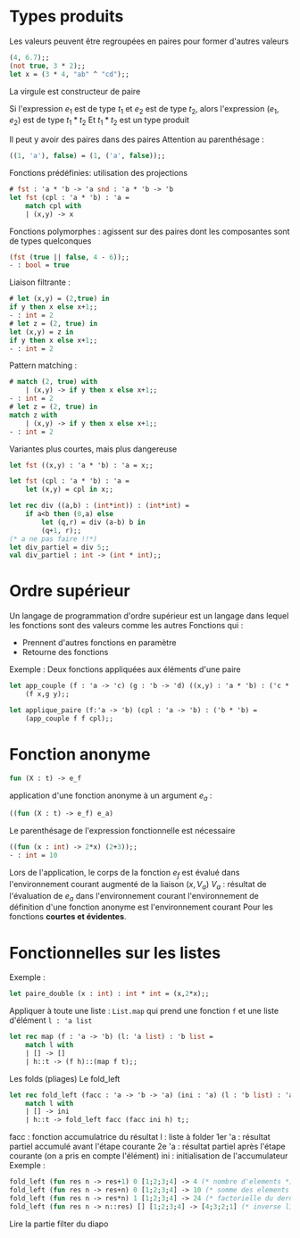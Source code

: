 # Types produits
Les valeurs peuvent être regroupées en paires pour former d'autres valeurs
```ocaml
(4, 6.7);;
(not true, 3 * 2);;
let x = (3 * 4, "ab" ^ "cd");;
```
La virgule est constructeur de paire

Si l'expression $e_1$ est de type $t_1$ et $e_2$ est de type $t_2$, alors l'expression $(e_1,e_2)$ est de type $t_1*t_2$
Et $t_1*t_2$ est un type produit

Il peut y avoir des paires dans des paires
Attention au parenthésage :
```ocaml
((1, 'a'), false) = (1, ('a', false));;
```

Fonctions prédéfinies: utilisation des projections
```ocaml
# fst : 'a * 'b -> 'a snd : 'a * 'b -> 'b
let fst (cpl : 'a * 'b) : 'a =
	match cpl with
	| (x,y) -> x
```
Fonctions polymorphes : agissent sur des paires dont les composantes sont de types quelconques
```ocaml
(fst (true || false, 4 - 6));;
- : bool = true
```

Liaison filtrante :
```ocaml
# let (x,y) = (2,true) in
if y then x else x+1;;
- : int = 2
# let z = (2, true) in 
let (x,y) = z in
if y then x else x+1;;
- : int = 2
```

Pattern matching :
```ocaml
# match (2, true) with
	| (x,y) -> if y then x else x+1;;
- : int = 2
# let z = (2, true) in 
match z with
	| (x,y) -> if y then x else x+1;;
- : int = 2
```

Variantes plus courtes, mais plus dangereuse
```ocaml
let fst ((x,y) : 'a * 'b) : 'a = x;;

let fst (cpl : 'a * 'b) : 'a =
	let (x,y) = cpl in x;;
```


```ocaml
let rec div ((a,b) : (int*int)) : (int*int) =
	if a<b then (0,a) else
		let (q,r) = div (a-b) b in
		(q+1, r);;
(* a ne pas faire !!*)
let div_partiel = div 5;;
val div_partiel : int -> (int * int);;
```

# Ordre supérieur
Un langage de programmation d'ordre supérieur est un langage dans lequel les fonctions sont des valeurs comme les autres
Fonctions qui :
* Prennent d'autres fonctions en paramètre
* Retourne des fonctions

Exemple :
Deux fonctions appliquées aux éléments d'une paire
```ocaml
let app_couple (f : 'a -> 'c) (g : 'b -> 'd) ((x,y) : 'a * 'b) : ('c * 'd) =
	(f x,g y);;

let applique_paire (f:'a -> 'b) (cpl : 'a -> 'b) : ('b * 'b) =
	(app_couple f f cpl);;
```

# Fonction anonyme
```ocaml
fun (X : t) -> e_f
```
application d'une fonction anonyme à un argument $e_a$ :
```ocaml
((fun (X : t) -> e_f) e_a)
```

Le parenthésage de l'expression fonctionnelle est nécessaire
```ocaml
((fun (x : int) -> 2*x) (2+3));;
- : int = 10
```
Lors de l'application, le corps de la fonction $e_f$ est évalué dans l'environnement courant augmenté de la liaison $(x,V_a)$ 
$V_a$ : résultat de l'évaluation de $e_a$ dans l'environnement courant
l'environnement de définition d'une fonction anonyme est l'environnement courant
Pour les fonctions **courtes et évidentes**.

# Fonctionnelles sur les listes
Exemple :
```ocaml
let paire_double (x : int) : int * int = (x,2*x);;
```
Appliquer à toute une liste :
`List.map` qui prend une fonction `f` et une liste d'élément `l : 'a list`
```ocaml
let rec map (f : 'a -> 'b) (l: 'a list) : 'b list =
	match l with
	| [] -> []
	| h::t -> (f h)::(map f t);;
```

Les folds (pliages)
Le fold_left
```ocaml
let rec fold_left (facc : 'a -> 'b -> 'a) (ini : 'a) (l : 'b list) : 'a =
	match l with
	| [] -> ini
	| h::t -> fold_left facc (facc ini h) t;;
```

facc : fonction accumulatrice du résultat
l : liste à folder
1er 'a : résultat partiel accumulé avant l'étape courante
2e 'a : résultat partiel après l'étape courante (on a pris en compte l'élément)
ini : initialisation de l'accumulateur
Exemple :
```ocaml
fold_left (fun res n -> res+1) 0 [1;2;3;4] -> 4 (* nombre d'elements *)
fold_left (fun res n -> res+n) 0 [1;2;3;4] -> 10 (* somme des elements *)
fold_left (fun res n -> res*n) 1 [1;2;3;4] -> 24 (* factorielle du dernier *)
fold_left (fun res n -> n::res) [] [1;2;3;4] -> [4;3;2;1] (* inverse liste *)
```

Lire la partie filter du diapo